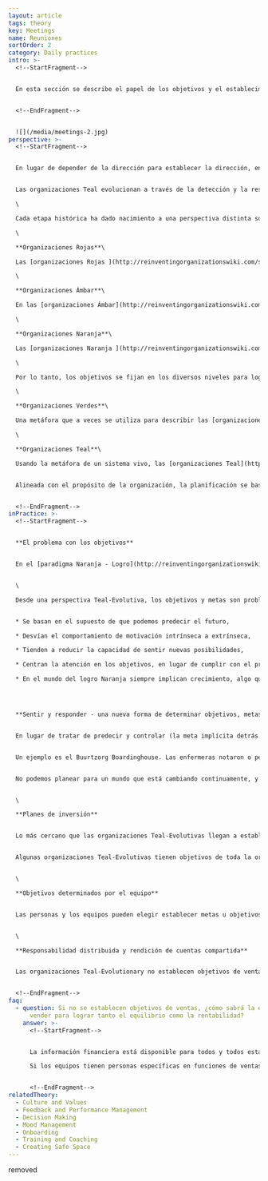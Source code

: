 ```yaml
---
layout: article
tags: theory
key: Meetings
name: Reuniones
sortOrder: 2
category: Daily practices
intro: >-
  <!--StartFragment-->


  En esta sección se describe el papel de los objetivos y el establecimiento de metas, en particular se examinan los procesos para establecer metas y despertar la ambición de lograrlas en ausencia de procesos de establecimiento de objetivos formales.


  <!--EndFragment-->


  ![](/media/meetings-2.jpg)
perspective: >-
  <!--StartFragment-->


  En lugar de depender de la dirección para establecer la dirección, en las organizaciones Teal, los equipos y los individuos están intrínsecamente impulsados a cumplir el propósito de la organización. No necesitan motivadores extrínsecos en forma de objetivos y presupuestos para hacer que hagan su trabajo. Establecen sus propios objetivos y objetivos, cuando lo sienten necesario.


  Las organizaciones Teal evolucionan a través de la detección y la respuesta al medio ambiente. El proceso de escuchar el [propósito evolutivo](http://reinventingorganizationswiki.com/sp/index.php?title=Prop%C3%B3sito_Evolutivo "Propósito Evolutivo") se utiliza para decidir sobre los próximos pasos para un equipo o para toda la organización.\

  \

  Cada etapa histórica ha dado nacimiento a una perspectiva distinta sobre los Objetivos y el establecimiento de metas, y a prácticas muy diferentes:\

  \

  **Organizaciones Rojas**\

  Las [organizaciones Rojas ](http://reinventingorganizationswiki.com/sp/index.php?title=El_paradigma_Rojo_y_las_Organizaciones "El paradigma Rojo y las Organizaciones")se caracterizan por comportamientos oportunistas ya menudo reactivos. En lugar de ser un proceso formal, los objetivos y la fijación de metas son un aspecto inherente a la protección y / o expansión de la base de poder de uno.\

  \

  **Organizaciones Ámbar**\

  En las [organizaciones Ámbar](http://reinventingorganizationswiki.com/sp/index.php?title=El_Paradigma_%C3%81mbar_y_las_Organizaciones "El Paradigma Ámbar y las Organizaciones"), los objetivos de las organizaciones son fijados por la alta dirección. El único aporte de niveles inferiores es la información técnica u operativa, ya sea como parte de su trabajo o por solicitud especial de arriba. El despliegue de los planes para alcanzar estos objetivos se da en forma de directivas a niveles inferiores, con metas como parte de las directivas. Los empleados tienen poco contacto directo con la alta dirección, y se espera que sigan las órdenes, incluso si su experiencia / conocimiento de las condiciones locales sugieren diferentes acciones.\

  \

  **Organizaciones Naranja**\

  Las [organizaciones Naranja ](http://reinventingorganizationswiki.com/sp/index.php?title=El_Paradigma_Naranja_y_las_Organizaciones "El Paradigma Naranja y las Organizaciones")formalizan el proceso de planificación estratégica, estableciendo visión, misión, valores y objetivos como parte de un proceso formal de planificación ya través de la lente de la organización como una máquina. Esto comienza en la Junta y el nivel Ejecutivo seguido con unidades de negocio, equipos o departamentos. Se espera que estos niveles inferiores desarrollen sus propios planes estratégicos alineados con la visión, misión y objetivos corporativos.\

  \

  Por lo tanto, los objetivos se fijan en los diversos niveles para lograr los objetivos como parte de un paso del "mando y control" de las [El Paradigma Ámbar y las Organizaciones](http://reinventingorganizationswiki.com/sp/index.php?title=El_Paradigma_%C3%81mbar_y_las_Organizaciones "El Paradigma Ámbar y las Organizaciones") a uno de *"predecir y controlar"*. La gerencia superior formula la dirección y la estrategia generales y esto se hace en cascada a través de la organización como objetivos, metas y objetivos. Los gerentes y el personal tienen libertad para usar su creatividad para lograr estos objetivos y se les pueden ofrecer incentivos para hacerlo. Cuando están bien alineados, la administración intermedia y, en cierta medida, los niveles inferiores, tienen la libertad de determinar cómo lograrán sus objetivos. Cuando no se alinea cuidadosamente este enfoque puede conducir al juego de objetivos, con los equipos a veces trabajando unos contra otros para lograr sus propios objetivos.\

  \

  **Organizaciones Verdes**\

  Una metáfora que a veces se utiliza para describir las [organizaciones Verdes](http://reinventingorganizationswiki.com/sp/index.php?title=El_Paradigma_Verde_y_las_Organizaciones "El Paradigma Verde y las Organizaciones") centrada en el consenso es la de la "familia". Verde es inseguro con el poder y la jerarquía y cambia la autoridad y la toma de decisiones de los gerentes a los miembros del personal. En la práctica, las organizaciones verdes exitosas tienen estructuras jerárquicas. Los gerentes a menudo operan como líderes sirvientes que están ahí para apoyar y desarrollar a sus empleados. Los objetivos y metas suelen establecerse por consenso a nivel de equipo para apoyar una visión y una misión predefinidas.\

  \

  **Organizaciones Teal**\

  Usando la metáfora de un sistema vivo, las [organizaciones Teal](http://reinventingorganizationswiki.com/sp/index.php?title=El_Paradigma_Teal_y_las_organizaciones "El Paradigma Teal y las organizaciones") organizan alrededor de un sentido claro de [propósito](http://reinventingorganizationswiki.com/sp/index.php?title=Prop%C3%B3sito_Evolutivo "Propósito Evolutivo"). Este no es un propósito (misión) fijado por la gerencia superior, sino uno que permite evolucionar y es compartido por todos los miembros de la organización.


  Alineada con el propósito de la organización, la planificación se basa en "*sentir y responder*" con énfasis en un enfoque ágil para encontrar soluciones viables. Este proceso adaptativo es similar a los principios de lean start-up y [desarrollo de software](https://es.wikipedia.org/wiki/Manifiesto_%C3%A1gil). La toma de decisiones se lleva a cabo dentro de un marco de valores de toda la organización y equilibrada a través de un [proceso de los consejos.](http://reinventingorganizationswiki.com/sp/index.php?title=Toma_de_Decisiones "Toma de Decisiones") La estrategia surge de forma orgánica de la interacción de los empleados con el entorno organizacional Teal. Los empleados autogestionados pueden fijar objetivos por sí mismos, o un equipo puede decidir sobre un objetivo, p. Tiempo de respuesta más rápido, pero no hay ventas, eficiencia u otros objetivos. El proceso de buscar consejo de colegas y especialistas antes de comprometerse con un proyecto o cambio asegura que todos los aspectos, incluyendo la responsabilidad financiera, se tengan en cuenta. Parte del sistema de valores es que ningún miembro o grupo de miembros puede poner en riesgo a la organización con acciones o proyectos mal considerados o egoístas.


  <!--EndFragment-->
inPractice: >-
  <!--StartFragment-->


  **El problema con los objetivos**


  En el [paradigma Naranja - Logro](http://reinventingorganizationswiki.com/sp/index.php?title=El_Paradigma_Naranja_y_las_Organizaciones "El Paradigma Naranja y las Organizaciones"), los objetivos y las metas son los principales impulsores del éxito. Son el pegamento que mantiene a la organización unida y da sentido a su existencia. En el paradigma Teal-Evolutivo, el [propósito](http://reinventingorganizationswiki.com/sp/index.php?title=Prop%C3%B3sito_Evolutivo "Propósito Evolutivo") y los [valores](http://reinventingorganizationswiki.com/sp/index.php?title=Cultura_y_Valores "Cultura y Valores") impulsan la organización. El objetivo es dar vida al propósito de la organización. No existen sistemas formales ni procesos de arriba hacia abajo para establecer objetivos y metas. Todas las funciones de la dirección (planificación, organización, dirección, inversiones, presupuestos, etc.) son realizadas por las personas que realizan el trabajo. En general, las organizaciones Teal-evolutivas tienden a no fijar objetivos o metas.


  \

  Desde una perspectiva Teal-Evolutiva, los objetivos y metas son problemáticos:


  * Se basan en el supuesto de que podemos predecir el futuro,

  * Desvían el comportamiento de motivación intrínseca a extrínseca,

  * Tienden a reducir la capacidad de sentir nuevas posibilidades,

  * Centran la atención en los objetivos, en lugar de cumplir con el propósito de la organización,

  * En el mundo del logro Naranja siempre implican crecimiento, algo que no siempre es un elemento inherente al propósito de las organizaciones Teal.




  **Sentir y responder - una nueva forma de determinar objetivos, metas y estrategia**


  En lugar de tratar de predecir y controlar (la meta implícita detrás de los objetivos y metas), las organizaciones Teal sentido y responder. Se podría decir que todo el establecimiento de objetivos se inicia localmente donde se "detecta y responde" a, luego se desata o emerge a través de la organización como un sistema vivo según sea necesario.


  Un ejemplo es el Buurtzorg Boardinghouse. Las enfermeras notaron o percibieron que los cuidadores primarios de sus pacientes necesitaban un descanso de las demandas de cuidado. En respuesta, instituyeron una solución tipo bed and breakfast donde los pacientes podían recibir atención, proporcionando a los cuidadores un respiro. No había metas u objetivos para Buurtzorg para convertirse en una cama y desayuno, pero las enfermeras percibieron una necesidad y su respuesta del cuidado del respiro tomó abajo de esta trayectoria que beneficia a pacientes ya cuidadores en el proceso.


  No podemos planear para un mundo que está cambiando continuamente, y donde no tenemos ningún control sobre los cambios. Así que las organizaciones Teal-Evolutivas trabajan sobre la base del sentido y responden, en lugar de predecir y controlar.


  \

  **Planes de inversión**


  Lo más cercano que las organizaciones Teal-Evolutivas llegan a establecer objetivos es en el proceso de inversión. La mayoría de las organizaciones tienen un proceso de inversión anual, donde cada equipo prepara sus planes de inversión para el próximo año. Estos planes se suman y, si superan los recursos disponibles / accesibles, los equipos tienen que revisar y ajustar sus planes. Ya sea que las inversiones formen parte del plan anual, o de las inversiones situacionales ad hoc, los equipos son responsables de recaudar el financiamiento externo, o negocian internamente con otros equipos para obtener fondos o recursos.


  Algunas organizaciones Teal-Evolutivas tienen objetivos de toda la organización, o quizás directrices. Por ejemplo, [Buurtzorg](http://www.buurtzorgnederland.com/), la organización de salud con sede en los Países Bajos, tiene un objetivo de horas facturables del 60-65% para sus equipos maduros.


  \

  **Objetivos determinados por el equipo**


  Las personas y los equipos pueden elegir establecer metas u objetivos para sí mismos como medidas que les digan lo bien que están haciendo para cumplir con el propósito de la organización. Los operadores de máquinas pueden fijar objetivos de calidad o rendimiento por sí mismos. Los equipos pueden fijar objetivos con el fin de poner en marcha un nuevo proyecto, o pueden haberse fijado objetivos para tiempos de respuesta. Esto es simplemente parte de la autogestión, en oposición a los objetivos y metas impuestas desde arriba (fuera del equipo o individuo). Se eligen las mediciones que ayudan al equipo a detectar mejor los cambios clave y responder a ellos.


  \

  **Responsabilidad distribuida y rendición de cuentas compartida**


  Las organizaciones Teal-Evolutionary no establecen objetivos de ventas. Sin embargo, todo el mundo, incluidos los vendedores, son plenamente conscientes e informados de lo que se necesita para mantener la organización. Dado que los vendedores forman parte de los equipos operativos, saben cuánto trabajo se requiere para mantener al equipo en marcha.


  <!--EndFragment-->
faq:
  - question: Si no se establecen objetivos de ventas, ¿cómo sabrá la empresa cuánto
      vender para lograr tanto el equilibrio como la rentabilidad?
    answer: >-
      <!--StartFragment-->


      La información financiera está disponible para todos y todos están capacitados para leer y entender la información financiera. También se les enseña a relacionar la información con sus actividades. Dado que cada miembro es responsable de la salud de toda la organización, saben exactamente qué productos son necesarios para mantener la organización financieramente sana.\

      Si los equipos tienen personas específicas en funciones de ventas o son responsables de las ventas como parte de sus tareas en curso, todo el mundo tiene una idea clara de lo que está sucediendo en el mercado, lo que las necesidades de los clientes son y qué otras ofertas hay. La belleza de la naturaleza [auto organizada](http://reinventingorganizationswiki.com/sp/index.php?title=Autogesti%C3%B3n "Autogestión") de las [organizaciones Teal](http://reinventingorganizationswiki.com/sp/index.php?title=El_Paradigma_Teal_y_las_organizaciones "El Paradigma Teal y las organizaciones") es que pueden sentir y adaptarse a los cambios del mercado en tiempo real. Las organizaciones Naranja-Logro tienen que esperar la retroalimentación de los equipos de ventas y la investigación de mercado, luego pasar por un laborioso establecimiento de objetivos y tomar decisiones y luego implementar cambios.


      <!--EndFragment-->
relatedTheory:
  - Culture and Values
  - Feedback and Performance Management
  - Decision Making
  - Mood Management
  - Onboarding
  - Training and Coaching
  - Creating Safe Space
---
```

removed